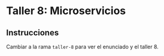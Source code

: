# Taller 8: Microservicios

## Instrucciones

Cambiar a la rama `taller-8` para ver el enunciado y el taller 8.
